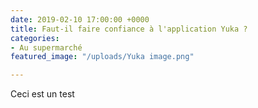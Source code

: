 ```yaml
---
date: 2019-02-10 17:00:00 +0000
title: Faut-il faire confiance à l'application Yuka ?
categories:
- Au supermarché
featured_image: "/uploads/Yuka image.png"

---
```

Ceci est un test